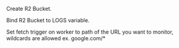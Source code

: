 Create R2 Bucket.

Bind R2 Bucket to LOGS variable.

Set fetch trigger on worker to path of the URL you want to monitor, wildcards are allowed ex. google.com/*
